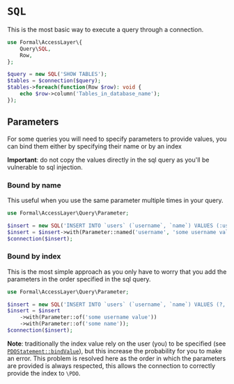 # `SQL`

This is the most basic way to execute a query through a connection.

```php
use Formal\AccessLayer\{
    Query\SQL,
    Row,
};

$query = new SQL('SHOW TABLES');
$tables = $connection($query);
$tables->foreach(function(Row $row): void {
    echo $row->column('Tables_in_database_name');
});
```

## Parameters

For some queries you will need to specify parameters to provide values, you can bind them either by specifying their name or by an index

**Important**: do not copy the values directly in the sql query as you'll be vulnerable to sql injection.

### Bound by name

This useful when you use the same parameter multiple times in your query.

```php
use Formal\AccessLayer\Query\Parameter;

$insert = new SQL('INSERT INTO `users` (`username`, `name`) VALUES (:username, :username)');
$insert = $insert->with(Parameter::named('username', 'some username value'));
$connection($insert);
```

### Bound by index

This is the most simple approach as you only have to worry that you add the parameters in the order specified in the sql query.

```php
use Formal\AccessLayer\Query\Parameter;

$insert = new SQL('INSERT INTO `users` (`username`, `name`) VALUES (?, ?)');
$insert = $insert
    ->with(Parameter::of('some username value'))
    ->with(Parameter::of('some name'));
$connection($insert);
```

**Note**: traditionally the index value rely on the user (you) to be specified (see [`PDOStatement::bindValue`](https://www.php.net/manual/en/pdostatement.bindvalue.php)), but this increase the probability for you to make an error. This problem is resolved here as the order in which the parameters are provided is always respected, this allows the connection to correctly provide the index to `\PDO`.
